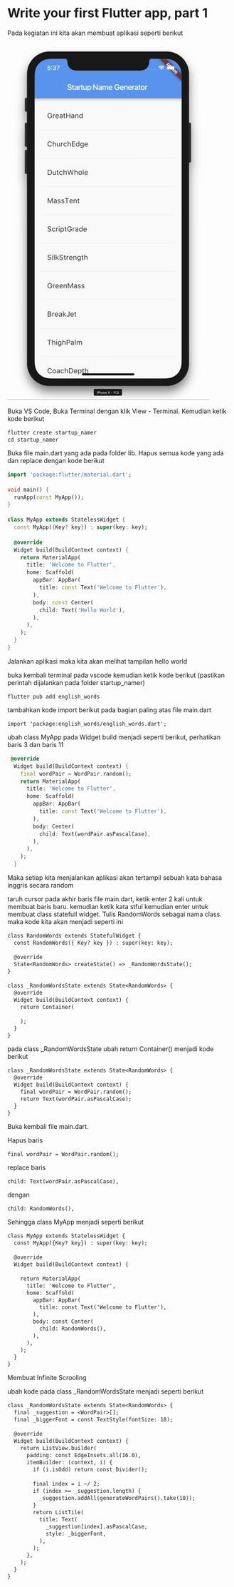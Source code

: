 # Write your first Flutter app, part 1

Pada kegiatan ini kita akan membuat aplikasi seperti berikut

![](<../.gitbook/assets/image (38).png>)



Buka VS Code, Buka Terminal dengan klik View - Terminal. Kemudian ketik kode berikut

```
flutter create startup_namer
cd startup_namer
```

Buka file main.dart yang ada pada folder lib. Hapus semua kode yang ada  dan replace dengan kode berikut&#x20;

```dart
import 'package:flutter/material.dart';

void main() {
  runApp(const MyApp());
}

class MyApp extends StatelessWidget {
  const MyApp({Key? key}) : super(key: key);

  @override
  Widget build(BuildContext context) {
    return MaterialApp(
      title: 'Welcome to Flutter',
      home: Scaffold(
        appBar: AppBar(
          title: const Text('Welcome to Flutter'),
        ),
        body: const Center(
          child: Text('Hello World'),
        ),
      ),
    );
  }
}
```

Jalankan aplikasi maka kita akan melihat tampilan hello world

buka kembali terminal pada vscode kemudian ketik kode berikut (pastikan perintah dijalankan pada folder startup\_namer)

```
flutter pub add english_words
```

tambahkan kode import berikut pada bagian paling atas file main.dart

```
import 'package:english_words/english_words.dart';
```

ubah class MyApp pada Widget build menjadi seperti berikut, perhatikan baris 3 dan baris 11

```dart
 @override
  Widget build(BuildContext context) {
    final wordPair = WordPair.random();
    return MaterialApp(
      title: 'Welcome to Flutter',
      home: Scaffold(
        appBar: AppBar(
          title: const Text('Welcome to Flutter'),
        ),
        body: Center(
          child: Text(wordPair.asPascalCase),
        ),
      ),
    );
  }
```

Maka setiap kita menjalankan aplikasi akan tertampil sebuah kata bahasa inggris secara random



taruh cursor pada akhir baris file main.dart, ketik enter 2 kali untuk membuat baris baru. kemudian ketik kata stful kemudian enter untuk membuat class statefull widget. Tulis RandomWords sebagai nama class. maka kode kita akan menjadi seperti ini

```
class RandomWords extends StatefulWidget {
  const RandomWords({ Key? key }) : super(key: key);

  @override
  State<RandomWords> createState() => _RandomWordsState();
}

class _RandomWordsState extends State<RandomWords> {
  @override
  Widget build(BuildContext context) {
    return Container(
      
    );
  }
}
```

pada class \_RandomWordsState ubah return Container() menjadi kode berikut

```
class _RandomWordsState extends State<RandomWords> {
  @override
  Widget build(BuildContext context) {
    final wordPair = WordPair.random();
    return Text(wordPair.asPascalCase);
  }
}
```



Buka kembali file main.dart.&#x20;

Hapus baris&#x20;

```
final wordPair = WordPair.random();
```

replace baris&#x20;

```
child: Text(wordPair.asPascalCase),
```

dengan&#x20;

```
child: RandomWords(), 
```

Sehingga class MyApp menjadi seperti berikut

```
class MyApp extends StatelessWidget {
  const MyApp({Key? key}) : super(key: key);

  @override
  Widget build(BuildContext context) {
    
    return MaterialApp(
      title: 'Welcome to Flutter',
      home: Scaffold(
        appBar: AppBar(
          title: const Text('Welcome to Flutter'),
        ),
        body: const Center(
          child: RandomWords(),
        ),
      ),
    );
  }
}
```

Membuat Infinite Scrooling

ubah kode pada class \_RandomWordsState menjadi seperti berikut

```
class _RandomWordsState extends State<RandomWords> {
  final _suggestion = <WordPair>[];
  final _biggerFont = const TextStyle(fontSize: 18);

  @override
  Widget build(BuildContext context) {
    return ListView.builder(
      padding: const EdgeInsets.all(16.0),
      itemBuilder: (context, i) {
        if (i.isOdd) return const Divider();

        final index = i ~/ 2;
        if (index >= _suggestion.length) {
          _suggestion.addAll(generateWordPairs().take(10));
        }
        return ListTile(
          title: Text(
            _suggestion[index].asPascalCase,
            style: _biggerFont,
          ),
        );
      },
    );
  }
}
```

